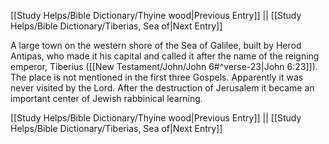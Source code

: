 [[Study Helps/Bible Dictionary/Thyine wood|Previous Entry]]  ||  [[Study Helps/Bible Dictionary/Tiberias, Sea of|Next Entry]]

 A large town on the western shore of the Sea of Galilee, built by Herod Antipas, who made it his capital and called it after the name of the reigning emperor, Tiberius ([[New Testament/John/John 6#^verse-23|John 6:23]]). The place is not mentioned in the first three Gospels. Apparently it was never visited by the Lord. After the destruction of Jerusalem it became an important center of Jewish rabbinical learning.

[[Study Helps/Bible Dictionary/Thyine wood|Previous Entry]]  ||  [[Study Helps/Bible Dictionary/Tiberias, Sea of|Next Entry]]
